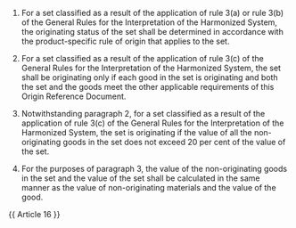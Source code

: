 1. For a set classified as a result of the application of rule 3(a) or rule 3(b) of the General Rules for the Interpretation of the Harmonized System, the originating status of the set shall be determined in accordance with the product-specific rule of origin that applies to the set. 

2. For a set classified as a result of the application of rule 3(c) of the General Rules for the Interpretation of the Harmonized System, the set shall be originating only if each good in the set is originating and both the set and the goods meet the other applicable requirements of this Origin Reference Document. 

3. Notwithstanding paragraph 2, for a set classified as a result of the application of rule 3(c) of the General Rules for the Interpretation of the Harmonized System, the set is originating if the value of all the non-originating goods in the set does not exceed 20 per cent of the value of the set.

4. For the purposes of paragraph 3, the value of the non-originating goods in the set and the value of the set shall be calculated in the same manner as the value of non-originating materials and the value of the good.

{{ Article 16 }}